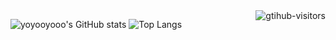 <a href="https://github.com/Charmve/computer-vision-in-action">
    <img align="right" src="https://komarev.com/ghpvc/?username=Charmve&label=Visitors&color=red&style=flat&logo=github" alt="gtihub-visitors" />
</a>

![yoyooyooo's GitHub stats](https://github-readme-stats.vercel.app/api?username=yoyooyooo&theme=graywhite&cache_seconds=1800)
![Top Langs](https://github-readme-stats.vercel.app/api/top-langs/?username=yoyooyooo&layout=compact&cache_seconds=1800)
